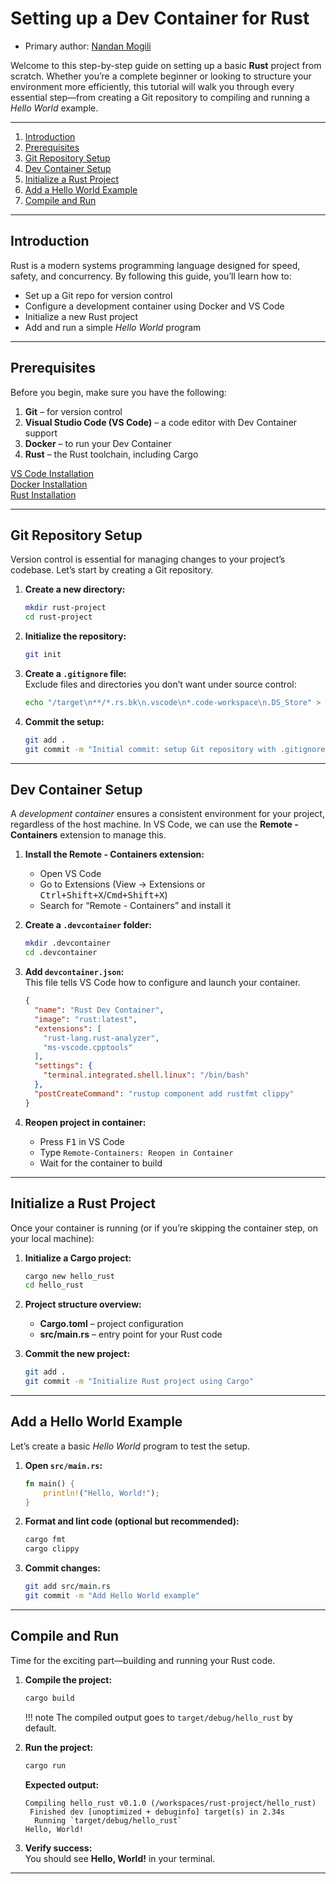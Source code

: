 # Setting up a Dev Container for Rust
* Primary author: [Nandan Mogili](https://github.com/nandanmogili)



Welcome to this step-by-step guide on setting up a basic **Rust** project from scratch. Whether you’re a complete beginner or looking to structure your environment more efficiently, this tutorial will walk you through every essential step—from creating a Git repository to compiling and running a _Hello World_ example.

---

1. [Introduction](#introduction)  
2. [Prerequisites](#prerequisites)  
3. [Git Repository Setup](#git-repository-setup)  
4. [Dev Container Setup](#dev-container-setup)  
5. [Initialize a Rust Project](#initialize-a-rust-project)  
6. [Add a Hello World Example](#add-a-hello-world-example)  
7. [Compile and Run](#compile-and-run)  


---

## Introduction

Rust is a modern systems programming language designed for speed, safety, and concurrency. By following this guide, you’ll learn how to:

- Set up a Git repo for version control  
- Configure a development container using Docker and VS Code  
- Initialize a new Rust project
- Add and run a simple _Hello World_ program  

---

## Prerequisites

Before you begin, make sure you have the following:

1. **Git** – for version control   
2. **Visual Studio Code (VS Code)** – a code editor with Dev Container support  
3. **Docker** – to run your Dev Container  
4. **Rust** – the Rust toolchain, including Cargo  


[VS Code Installation](https://code.visualstudio.com/docs/setup/setup-overview)  
[Docker Installation](https://docs.docker.com/get-docker/)  
[Rust Installation](https://www.rust-lang.org/tools/install)

---

## Git Repository Setup

Version control is essential for managing changes to your project’s codebase. Let’s start by creating a Git repository.

1. **Create a new directory:**

    ```bash
    mkdir rust-project
    cd rust-project
    ```

2. **Initialize the repository:**

    ```bash
    git init
    ```

3. **Create a `.gitignore` file:**  
   Exclude files and directories you don’t want under source control:

    ```bash
    echo "/target\n**/*.rs.bk\n.vscode\n*.code-workspace\n.DS_Store" > .gitignore
    ```

4. **Commit the setup:**

    ```bash
    git add .
    git commit -m "Initial commit: setup Git repository with .gitignore"
    ```

---

## Dev Container Setup

A *development container* ensures a consistent environment for your project, regardless of the host machine. In VS Code, we can use the **Remote - Containers** extension to manage this.

1. **Install the Remote - Containers extension:**
   - Open VS Code  
   - Go to Extensions (View → Extensions or <kbd>Ctrl+Shift+X</kbd>/<kbd>Cmd+Shift+X</kbd>)  
   - Search for “Remote - Containers” and install it  

2. **Create a `.devcontainer` folder:**

    ```bash
    mkdir .devcontainer
    cd .devcontainer
    ```

3. **Add `devcontainer.json`:**  
   This file tells VS Code how to configure and launch your container.

    ```json
    {
      "name": "Rust Dev Container",
      "image": "rust:latest",
      "extensions": [
        "rust-lang.rust-analyzer",
        "ms-vscode.cpptools"
      ],
      "settings": {
        "terminal.integrated.shell.linux": "/bin/bash"
      },
      "postCreateCommand": "rustup component add rustfmt clippy"
    }
    ```

4. **Reopen project in container:**  
   - Press <kbd>F1</kbd> in VS Code  
   - Type `Remote-Containers: Reopen in Container`  
   - Wait for the container to build  

---

## Initialize a Rust Project

Once your container is running (or if you’re skipping the container step, on your local machine):

1. **Initialize a Cargo project:**

    ```bash
    cargo new hello_rust
    cd hello_rust
    ```

2. **Project structure overview:**  
   - **Cargo.toml** – project configuration  
   - **src/main.rs** – entry point for your Rust code  

3. **Commit the new project:**

    ```bash
    git add .
    git commit -m "Initialize Rust project using Cargo"
    ```

---

## Add a Hello World Example

Let’s create a basic _Hello World_ program to test the setup.

1. **Open `src/main.rs`:**

    ```rust
    fn main() {
        println!("Hello, World!");
    }
    ```

2. **Format and lint code (optional but recommended):**

    ```bash
    cargo fmt
    cargo clippy
    ```

3. **Commit changes:**

    ```bash
    git add src/main.rs
    git commit -m "Add Hello World example"
    ```

---

## Compile and Run

Time for the exciting part—building and running your Rust code.

1. **Compile the project:**

    ```bash
    cargo build
    ```

    !!! note
        The compiled output goes to `target/debug/hello_rust` by default.

2. **Run the project:**

    ```bash
    cargo run
    ```

    **Expected output:**

    ```
    Compiling hello_rust v0.1.0 (/workspaces/rust-project/hello_rust)
     Finished dev [unoptimized + debuginfo] target(s) in 2.34s
      Running `target/debug/hello_rust`
    Hello, World!
    ```

3. **Verify success:**  
   You should see **Hello, World!** in your terminal.

---